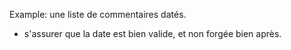 
Example: une liste de commentaires datés.

- s'assurer que la date est bien valide, et non forgée bien après.


